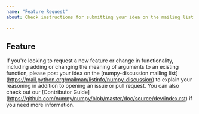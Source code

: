```yaml
---
name: "Feature Request"
about: Check instructions for submitting your idea on the mailing list first.

---
```


## Feature

If you're looking to request a new feature or change in functionality, including
adding or changing the meaning of arguments to an existing function, please
post your idea on the [numpy-discussion mailing list]
(https://mail.python.org/mailman/listinfo/numpy-discussion) to explain your
reasoning in addition to opening an issue or pull request. You can also check
out our [Contributor Guide]
(https://github.com/numpy/numpy/blob/master/doc/source/dev/index.rst) if you
need more information.
